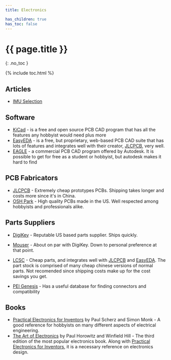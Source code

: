 ```yaml
---
title: Electronics

has_children: true
has_toc: false
---
```


<!-- Page title (excluded from Table of Contents) -->
<h1>{{ page.title }}</h1>{: .no_toc }

{% include toc.html %} <!-- Table of Contents -->

## Articles

-   [IMU Selection](imu-selection.md)

## Software

-   [KiCad] - is a free and open source PCB CAD program that has all the features
    any hobbyist would need plus more
-   [EasyEDA] - is a free, but proprietary, web-based PCB CAD suite that has
    lots of features and integrates well with their creator, [JLCPCB],
    very well.
-   [EAGLE] - a commercial PCB CAD program offered by Autodesk. It is possible
    to get for free as a student or hobbyist, but autodesk makes it hard to find

[kicad]: https://www.autodesk.com/products/eagle/overview
[easyeda]: https://easyeda.com/
[eagle]: https://kicad-pcb.org/

## PCB Fabricators

-   [JLCPCB] - Extremely cheap prototypes PCBs. Shipping takes longer and costs
    more since it's in China.
-   [OSH Park][osh-park] - High quality PCBs made in the US. Well respected among
    hobbyists and professionals alike.

[jlcpcb]: https://jlcpcb.com/
[osh-park]: https://oshpark.com/

## Parts Suppliers

-   [DigiKey] - Reputable US based parts supplier. Ships quickly.
-   [Mouser] - About on par with DigiKey. Down to personal preference at that point.
-   [LCSC] - Cheap parts, and integrates well with [JLCPCB] and [EasyEDA]. The part
    stock is comprised of many cheap chinese versions of normal parts. Not recomended
    since shipping costs make up for the cost savings you get.

-   [PEI Genesis][pei-gen] - Has a useful database for finding connectors and compatibility

[digikey]: https://www.digikey.com/
[mouser]: https://www.mouser.com/
[lcsc]: https://lcsc.com/
[pei-gen]: https://www.peigenesis.com/#

## Books

-   [Practical Electronics for Inventors][practical-electronics] by Paul Scherz
    and Simon Monk - A good reference for hobbyists on many different aspects of
    electrical engineering.
-   [The Art of Electronics][art-electronics] by Paul Horowitz and Winfield Hill
    \- The third edition of the most popular electronics book. Along with
    [Practical Electronics for Inventors][practical-electronics], it is a necessary
    reference on electronics design.

[practical-electronics]: https://www.amazon.com/Practical-Electronics-Inventors-Fourth-Scherz/dp/1259587541/
[art-electronics]: https://www.amazon.com/Art-Electronics-Paul-Horowitz/dp/0521809266/
